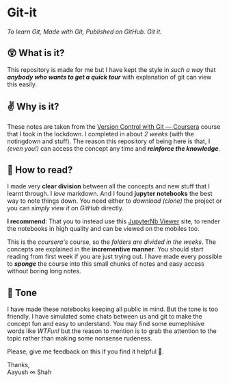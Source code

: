 # Git-it
*To learn Git, Made with Git, Published on GitHub. Git it.*

## 😲 What is it?
This repository is made for me but I have kept the style in *such a way* that ***anybody who wants to get a quick tour*** with explanation of git
can view this easily.

## ✌️ Why is it?
These notes are taken from the [Version Control with Git — Coursera](https://www.coursera.org/learn/version-control-with-git/) course that I took in the lockdown.
I completed in about *2 weeks* (with the notingdown and stuff). The reason this repository of being here is that, I *(even you!)* can access the concept any time and
***reinforce the knowledge***. 

## 📖 How to read?
I made very **clear division** between all the concepts and new stuff that I learnt through. I *love* markdown. And I found **jupyter notebooks** the best way to note things
down. You need either to *download (clone)* the project or you can *simply view it on GitHub* directly.

**I recommend**: That you to instead use this [JupyterNb Viewer](https://nbviewer.jupyter.org/github/AayushSameerShah/Git-it/tree/main/) site, to render the notebooks in high 
quality and can be viewed on the mobiles too.

This is the *coursera's* course, so the *folders are divided in the weeks*. The concepts are explained in the **incrementive manner**. You should start reading from first week
if you are just trying out. I have made every possible to ***sponge*** the course into this small chunks of notes and easy access without boring long notes.

## 🙏 Tone
I have made these notebooks keeping all public in mind. But the tone is too friendly. I have simulated some chats between us and git to make the concept fun and easy
to understand. You may find some eumephisive words like *WTFun!* but the reason to mention is to grab the attention to the topic rather than making some nonsense rudeness.

Please, give me feedback on this if you find it helpful 👏.

Thanks,<br>
Aayush ∞ Shah
